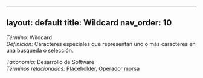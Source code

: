 
---
layout: default
title: Wildcard
nav_order: 10
---

*Término:* Wildcard  
*Definición:* Caracteres especiales que representan uno o más caracteres en una búsqueda o selección.

*Taxonomía:* Desarrollo de Software  
*Términos relacionados:* [Placeholder](https://maleniski.github.io/diccionario-angl-tec-mx/docs/alfabeticamente/P/placeholder/), [Operador morsa](https://maleniski.github.io/diccionario-angl-tec-mx/docs/alfabeticamente/O/operador-morsa/)
